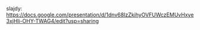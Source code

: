 slajdy: https://docs.google.com/presentation/d/1dnv68IzZkihyOVFUWczEMUvHxye3xjHli-OHY-TWAG4/edit?usp=sharing
